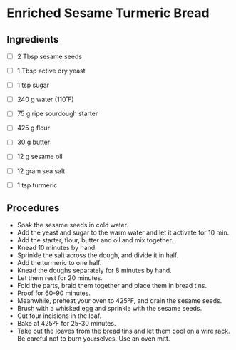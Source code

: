# Enriched Sesame Turmeric Bread

## Ingredients

- [ ] 2 Tbsp sesame seeds
- [ ] 1 Tbsp active dry yeast
- [ ] 1 tsp sugar
- [ ] 240 g water (110˚F)
- [ ] 75 g ripe sourdough starter
- [ ] 425 g flour
- [ ] 30 g butter 
- [ ] 12 g sesame oil
- [ ] 12 gram sea salt
- [ ] 1 tsp turmeric 



## Procedures

- Soak the sesame seeds in cold water.
- Add the yeast and sugar to the warm water and let it activate for 10 min.
- Add the starter, flour, butter and oil and mix together.
- Knead 10 minutes by hand.
- Sprinkle the salt across the dough, and divide it in half.
- Add the turmeric to one half. 
- Knead the doughs separately for 8 minutes by hand.
- Let them rest for 20 minutes.
- Fold the parts, braid them together and place them in bread tins. 
- Proof for 60-90 minutes. 
- Meanwhile, preheat your oven to 425ºF, and drain the sesame seeds.
- Brush with a whisked egg and sprinkle with the sesame seeds.
- Cut four incisions in the loaf.
- Bake at 425ºF  for 25-30 minutes.
- Take out the loaves from the bread tins and let them cool on a wire rack. Be careful not to burn yourselves. Use an oven mitt.



